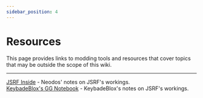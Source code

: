 ```yaml
---
sidebar_position: 4
---
```


# Resources

This page provides links to modding tools and resources that cover topics that may be outside the scope of this wiki.

***

[JSRF Inside](https://jsrf-inside.blogspot.com/) - Neodos' notes on JSRF's workings.  
[KeybadeBlox's GG Notebook](https://codeberg.org/KeybadeBlox/GG-Notebook) - KeybadeBlox's notes on JSRF's workings.  
